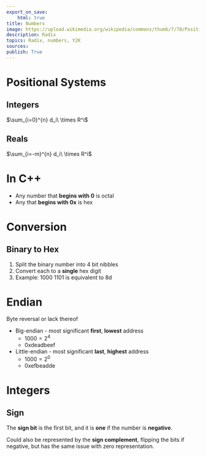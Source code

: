 ```yaml
---
export_on_save:
    html: true
title: Numbers
image: https://upload.wikimedia.org/wikipedia/commons/thumb/7/78/Positional_notation_glossary-en.svg/1200px-Positional_notation_glossary-en.svg.png
description: Radix 
topics: Radix, numbers, Y2K
sources: 
publish: True 
--- 
```


# Positional Systems 

## Integers

$\sum_{i=0}^{n} d_i\ \times R^i$

## Reals 

$\sum_{i=-m}^{n} d_i\ \times R^i$

# In C++ 

* Any number that **begins with 0** is octal 
* Any that **begins with 0x** is hex 

# Conversion 

## Binary to Hex 

1. Split the binary number into 4 bit nibbles 
2. Convert each to a **single** hex digit 
3. Example: 1000 1101 is equivalent to 8d

# Endian 

Byte reversal or lack thereof

* Big-endian - most significant **first**, **lowest** address 
    * $1000 = 2^4$
    * 0xdeadbeef
* Little-endian - most significant **last**, **highest** address 
    * $1000 = 2^0$ 
    * 0xefbeadde

# Integers 

## Sign 

The **sign bit** is the first bit, and it is **one** if the number is **negative**.  

Could also be represented by the **sign complement**, flipping the bits if negative, but has the same issue with zero representation.